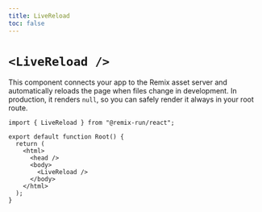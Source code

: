 ```yaml
---
title: LiveReload
toc: false
---
```


# `<LiveReload />`

This component connects your app to the Remix asset server and automatically reloads the page when files change in development. In production, it renders `null`, so you can safely render it always in your root route.

```tsx filename=app/root.tsx lines=[8]
import { LiveReload } from "@remix-run/react";

export default function Root() {
  return (
    <html>
      <head />
      <body>
        <LiveReload />
      </body>
    </html>
  );
}
```
